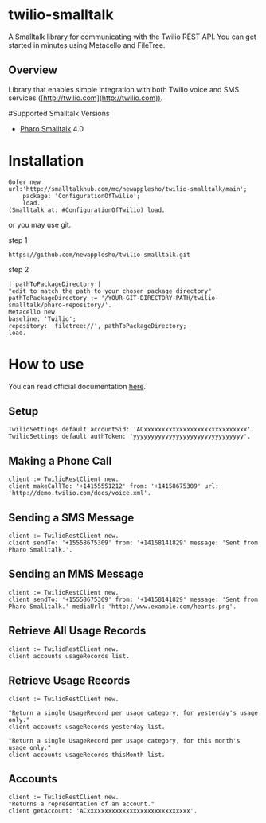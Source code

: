 # twilio-smalltalk
A Smalltalk library for communicating with the Twilio REST API. You can get started in minutes using Metacello and FileTree.

## Overview
Library that enables simple integration with both Twilio voice and SMS services ([http://twilio.com](http://twilio.com)). 

#Supported Smalltalk Versions
- [Pharo Smalltalk](http://pharo.org/) 4.0


# Installation

```smalltalk
Gofer new
url:'http://smalltalkhub.com/mc/newapplesho/twilio-smalltalk/main';
    package: 'ConfigurationOfTwilio';
    load.
(Smalltalk at: #ConfigurationOfTwilio) load.
```

or you may use git.

step 1

```
https://github.com/newapplesho/twilio-smalltalk.git
```

step 2

```smalltalk
| pathToPackageDirectory |
"edit to match the path to your chosen package directory"
pathToPackageDirectory := '/YOUR-GIT-DIRECTORY-PATH/twilio-smalltalk/pharo-repository/'.
Metacello new
baseline: 'Twilio';
repository: 'filetree://', pathToPackageDirectory;
load.
```

# How to use

You can read official documentation [here](https://www.twilio.com/docs/api).

## Setup

```smalltalk
TwilioSettings default accountSid: 'ACxxxxxxxxxxxxxxxxxxxxxxxxxxxxx'.
TwilioSettings default authToken: 'yyyyyyyyyyyyyyyyyyyyyyyyyyyyyyy'.
```


## Making a Phone Call

```smalltalk
client := TwilioRestClient new.
client makeCallTo: '+14155551212' from: '+14158675309' url: 'http://demo.twilio.com/docs/voice.xml'.
```

## Sending a SMS Message

```smalltalk
client := TwilioRestClient new.
client sendTo: '+15558675309' from: '+14158141829' message: 'Sent from Pharo Smalltalk.'.
```

## Sending an MMS Message

```smalltalk
client := TwilioRestClient new.
client sendTo: '+15558675309' from: '+14158141829' message: 'Sent from Pharo Smalltalk.' mediaUrl: 'http://www.example.com/hearts.png'. 
```

## Retrieve All Usage Records

```smalltalk
client := TwilioRestClient new.
client accounts usageRecords list.
```

## Retrieve Usage Records

```smalltalk
client := TwilioRestClient new.

"Return a single UsageRecord per usage category, for yesterday's usage only."
client accounts usageRecords yesterday list.

"Return a single UsageRecord per usage category, for this month's usage only."
client accounts usageRecords thisMonth list.
```

## Accounts

```smalltalk
client := TwilioRestClient new.
"Returns a representation of an account."
client getAccount: 'ACxxxxxxxxxxxxxxxxxxxxxxxxxxxxx'. 
```

